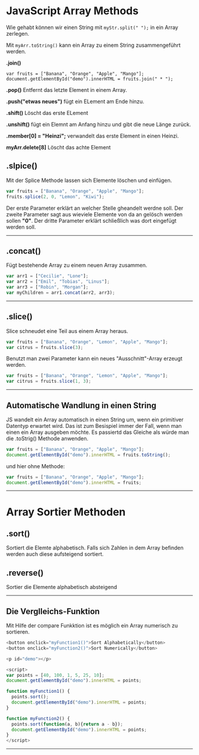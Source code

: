 # JavaScript Array Methods

Wie gehabt können wir einen String mit 
`myStr.split(" ");`
in ein Array zerlegen.

Mit 
`myArr.toString()`
kann ein Array zu einem String zusammengeführt werden.

**.join()**

`var fruits = ["Banana", "Orange", "Apple", "Mango"];
document.getElementById("demo").innerHTML = fruits.join(" * ");`

**.pop()** Entfernt das letzte Element in einem Array.

**.push("etwas neues")** fügt ein ELement am Ende hinzu.

**.shift()** Löscht das erste ELement

**.unshift()** fügt ein Elemnt am Anfang hinzu und gibt die neue Länge zurück.


**.member[0] = "Heinzi";** verwandelt das erste Element in einen Heinzi.

**myArr.delete[8]** Löscht das achte Element


## .slpice()

Mit der Splice Methode lassen sich Elemente löschen und einfügen.

```js
var fruits = ["Banana", "Orange", "Apple", "Mango"];
fruits.splice(2, 0, "Lemon", "Kiwi");
```

Der erste Parameter erklärt an welcher Stelle gheandelt werdne soll. Der zweite Parameter sagt aus wieviele Elemente von da an gelösch werden sollen **"0"**. Der dritte Parameter erklärt schließlich was dort eingefügt werden soll. 

---

## .concat()


Fügt bestehende Array zu einem neuen Array zusammen.
```js
var arr1 = ["Cecilie", "Lone"];
var arr2 = ["Emil", "Tobias", "Linus"];
var arr3 = ["Robin", "Morgan"];
var myChildren = arr1.concat(arr2, arr3);
```

---

## .slice()

Slice schneudet eine Teil aus einem Array heraus.
```js
var fruits = ["Banana", "Orange", "Lemon", "Apple", "Mango"];
var citrus = fruits.slice(3);
```

Benutzt man zwei Parameter kann ein neues "Ausschnitt"-Array erzeugt werden.

```js
var fruits = ["Banana", "Orange", "Lemon", "Apple", "Mango"];
var citrus = fruits.slice(1, 3);
```
---
## Automatische Wandlung in einen String

JS wandelt ein Array automatisch in einen String um, wenn ein primitiver Datentyp erwartet wird.
Das ist zum Besispiel immer der Fall, wenn man einen ein Array ausgeben möchte.
Es passiertd das Gleiche als würde man die .toStrig() Methode anwenden.

```js
var fruits = ["Banana", "Orange", "Apple", "Mango"];
document.getElementById("demo").innerHTML = fruits.toString();
```

und hier ohne Methode:

```js
var fruits = ["Banana", "Orange", "Apple", "Mango"];
document.getElementById("demo").innerHTML = fruits;
```
----
# Array Sortier Methoden


## .sort()
Sortiert die Elemte alphabetisch.
Falls sich Zahlen in dem Array befinden werden auch diese aufsteigend sortiert.

## .reverse()
Sortier die Elemente alphabetisch absteigend

---

## Die Verglleichs-Funktion

Mit Hilfe der compare Funkktion ist es möglich ein Array numerisch zu sortieren.
```js
<button onclick="myFunction1()">Sort Alphabetically</button>
<button onclick="myFunction2()">Sort Numerically</button>

<p id="demo"></p>

<script>
var points = [40, 100, 1, 5, 25, 10];
document.getElementById("demo").innerHTML = points;

function myFunction1() {
  points.sort();
  document.getElementById("demo").innerHTML = points;
}

function myFunction2() {
  points.sort(function(a, b){return a - b});
  document.getElementById("demo").innerHTML = points;
}
</script>
```

---

